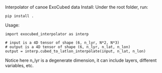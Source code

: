 Interpolator of canoe ExoCubed data
Install:
Under the root folder, run:
```
pip install .
```

Usage:
```
import exocubed_interpolator as interp

# input is a 4D tensor of shape (6, n_lyr, N*2, N*3)
# output is a 4D tensor of shape (6, n_lyr, n_lat, n_lon)
output = interp.cubed_to_latlon_interpolate(input, n_lat, n_lon)
```
Notice here n_lyr is a degenerate dimension, it can include layers, different variables, etc.
